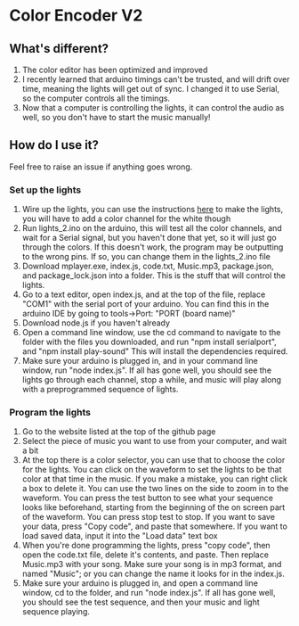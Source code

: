 # Color Encoder V2

## What's different?
1. The color editor has been optimized and improved
2. I recently learned that arduino timings can't be trusted, and will drift over time, meaning the lights will get out of sync. I changed it to use Serial, so the computer controls all the timings.
3. Now that a computer is controlling the lights, it can control the audio as well, so you don't have to start the music manually!

## How do I use it?

Feel free to raise an issue if anything goes wrong.

### Set up the lights
1. Wire up the lights, you can use the instructions [here](https://www.makeuseof.com/tag/connect-led-light-strips-arduino/) to make the lights, you will have to add a color channel for the white though
2. Run lights_2.ino on the arduino, this will test all the color channels, and wait for a Serial signal, but you haven't done that yet, so it will just go through the colors. If this doesn't work, the program may be outputting to the wrong pins. If so, you can change them in the lights_2.ino file
3. Download mplayer.exe, index.js, code.txt, Music.mp3, package.json, and package_lock.json into a folder. This is the stuff that will control the lights.
4. Go to a text editor, open index.js, and at the top of the file, replace "COM1" with the serial port of your arduino. You can find this in the arduino IDE by going to tools->Port: "PORT (board name)"
5. Download node.js if you haven't already
6. Open a command line window, use the cd command to navigate to the folder with the files you downloaded, and run "npm install serialport", and "npm install play-sound" This will install the dependencies required.
7. Make sure your arduino is plugged in, and in your command line window, run "node index.js". If all has gone well, you should see the lights go through each channel, stop a while, and music will play along with a preprogrammed sequence of lights.

### Program the lights
1. Go to the website listed at the top of the github page
2. Select the piece of music you want to use from your computer, and wait a bit
3. At the top there is a color selector, you can use that to choose the color for the lights. You can click on the waveform to set the lights to be that color at that time in the music. If you make a mistake, you can right click a box to delete it. You can use the two lines on the side to zoom in to the waveform. You can press the test button to see what your sequence looks like beforehand, starting from the beginning of the on screen part of the waveform. You can press stop test to stop. If you want to save your data, press "Copy code", and paste that somewhere. If you want to load saved data, input it into the "Load data" text box
4. When you're done programming the lights, press "copy code", then open the code.txt file, delete it's contents, and paste. Then replace Music.mp3 with your song. Make sure your song is in mp3 format, and named "Music"; or you can change the name it looks for in the index.js.
5. Make sure your arduino is plugged in, and open a command line window, cd to the folder, and run "node index.js". If all has gone well, you should see the test sequence, and then your music and light sequence playing.
